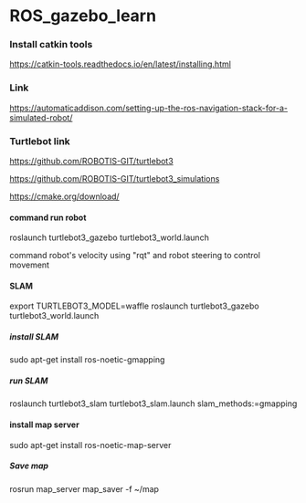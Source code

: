 # ROS_gazebo_learn


### Install catkin tools 
https://catkin-tools.readthedocs.io/en/latest/installing.html


### Link 
https://automaticaddison.com/setting-up-the-ros-navigation-stack-for-a-simulated-robot/


### Turtlebot link 
https://github.com/ROBOTIS-GIT/turtlebot3

https://github.com/ROBOTIS-GIT/turtlebot3_simulations


https://cmake.org/download/



#### command run robot 
roslaunch turtlebot3_gazebo turtlebot3_world.launch

command robot's velocity using "rqt" and robot steering to control movement 


#### SLAM 
export TURTLEBOT3_MODEL=waffle
roslaunch turtlebot3_gazebo turtlebot3_world.launch


##### install SLAM
sudo apt-get install ros-noetic-gmapping

##### run SLAM
roslaunch turtlebot3_slam turtlebot3_slam.launch slam_methods:=gmapping


#### install map server 
sudo apt-get install ros-noetic-map-server

##### Save map 
rosrun map_server map_saver -f ~/map


